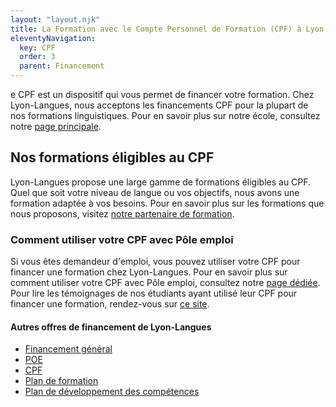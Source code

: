 ```yaml
---
layout: "layout.njk"
title: La Formation avec le Compte Personnel de Formation (CPF) à Lyon-Langues
eleventyNavigation:
  key: CPF
  order: 3
  parent: Financement
---
```


e CPF est un dispositif qui vous permet de financer votre formation. Chez Lyon-Langues, nous acceptons les financements CPF pour la plupart de nos formations linguistiques. Pour en savoir plus sur notre école, consultez notre [page principale](/Lyon-Langues.html).

## Nos formations éligibles au CPF
Lyon-Langues propose une large gamme de formations éligibles au CPF. Quel que soit votre niveau de langue ou vos objectifs, nous avons une formation adaptée à vos besoins. Pour en savoir plus sur les formations que nous proposons, visitez [notre partenaire de formation](http://site-pertinent-1.com).

### Comment utiliser votre CPF avec Pôle emploi
Si vous êtes demandeur d'emploi, vous pouvez utiliser votre CPF pour financer une formation chez Lyon-Langues. Pour en savoir plus sur comment utiliser votre CPF avec Pôle emploi, consultez notre [page dédiée](http://lien-interne/). Pour lire les témoignages de nos étudiants ayant utilisé leur CPF pour financer une formation, rendez-vous sur [ce site](http://site-pertinent-3.com).

#### Autres offres de financement de Lyon-Langues
- [Financement général](/financement)
- [POE](../poe)
- [CPF](.)
- [Plan de formation](../plan-de-formation)
- [Plan de développement des compétences](../plan-de-developpement-des-competences)